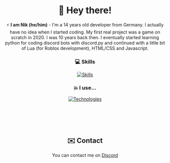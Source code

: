 <div align="center">
<h1>👋 Hey there!</h1>

⚡️ **I am Nik (he/him)** - I'm a 14 years old developer from Germany. I actually have no idea when I started coding. My first real project was a game on scratch in 2020. I was 10 years back then. I eventually started learning python for coding discord bots with discord.py and continued with a little bit of Lua (for Roblox development), HTML/CSS and Javascript.

### 💻 Skills

[![Skills](https://skillicons.dev/icons?i=py,html,css,js,nodejs,react,tailwind,lua)](https://skillicons.dev)

### 💥 I use...

[![Technologies](https://skillicons.dev/icons?i=vscode,idea,github,raspberrypi,replit,discord)](https://skillicons.dev)

<br>
<br>
<br>

<img src="https://lanyard.cnrad.dev/api/969253860508061737?amp;borderRadius=25px" alt=""></img>

## ✉️ Contact

You can contact me on [Discord](https://discord.com/users/969253860508061737)
</div>
